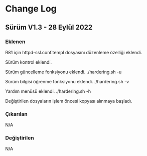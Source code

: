 <body>
  <h1>Change Log</h1>

<p><h2>Sürüm V1.3 - 28 Eylül 2022</h2></p>
<p><h3>Eklenen</h3></p>
<p>R81 için httpd-ssl.conf.templ dosyasını düzenleme özelliği eklendi.</p>
<p>Sürüm kontrol eklendi.</p>
<p>Sürüm güncelleme fonksiyonu eklendi. ./hardering.sh -u</p>
<p>Sürüm bilgisi öğrenme fonksiyonu eklendi. ./hardering.sh -v</p>
<p>Yardım menüsü eklendi. ./hardering.sh -h</p>
<p>Değiştirilen dosyaların işlem öncesi kopyası alınmaya başladı.</p>
<p><h3>Çıkarılan</h3></p>
<p>N/A</p>
<p><h3>Değiştirilen</h3></p>
<p>N/A</p>

</body>
